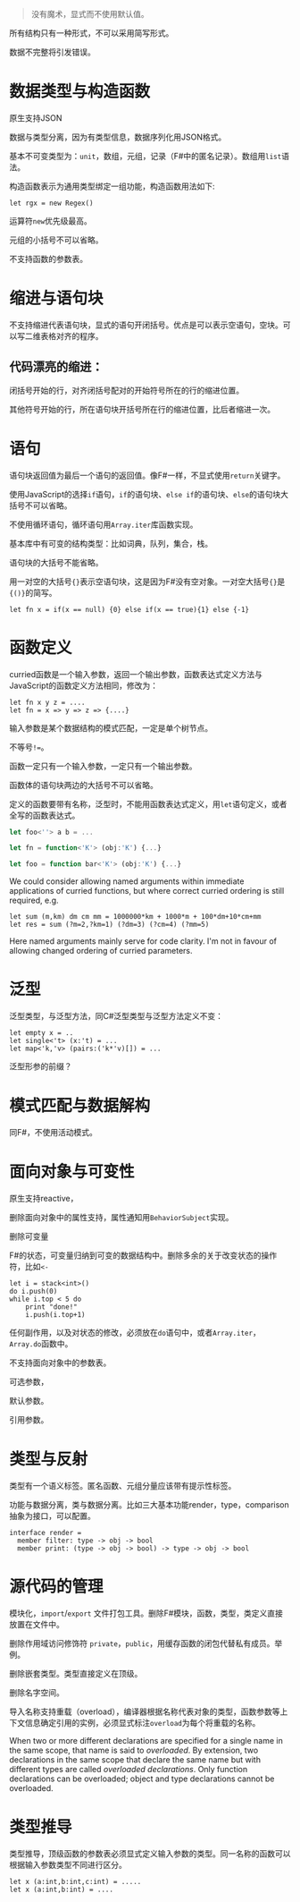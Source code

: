 > 没有魔术，显式而不使用默认值。
> 

所有结构只有一种形式，不可以采用简写形式。

数据不完整将引发错误。

# 数据类型与构造函数

原生支持JSON

数据与类型分离，因为有类型信息，数据序列化用JSON格式。

基本不可变类型为：`unit`，数组，元组，记录（F#中的匿名记录）。数组用`list`语法。

构造函数表示为通用类型绑定一组功能，构造函数用法如下:

```F#
let rgx = new Regex()
```

运算符`new`优先级最高。

元组的小括号不可以省略。

不支持函数的参数表。

# 缩进与语句块

不支持缩进代表语句块，显式的语句开闭括号。优点是可以表示空语句，空块。可以写二维表格对齐的程序。



## 代码漂亮的缩进：

闭括号开始的行，对齐闭括号配对的开始符号所在的行的缩进位置。

其他符号开始的行，所在语句块开括号所在行的缩进位置，比后者缩进一次。


# 语句

语句块返回值为最后一个语句的返回值。像F#一样，不显式使用`return`关键字。

使用JavaScript的选择`if`语句，`if`的语句块、`else if`的语句块、`else`的语句块大括号不可以省略。

不使用循环语句，循环语句用`Array.iter`库函数实现。



基本库中有可变的结构类型：比如词典，队列，集合，栈。

语句块的大括号不能省略。

用一对空的大括号`{}`表示空语句块，这是因为F#没有空对象。一对空大括号`{}`是`{()}`的简写。

```F#
let fn x = if(x == null) {0} else if(x == true){1} else {-1}

```


# 函数定义

curried函数是一个输入参数，返回一个输出参数，函数表达式定义方法与JavaScript的函数定义方法相同，修改为：

```
let fn x y z = ....
let fn = x => y => z => {....}
```
输入参数是某个数据结构的模式匹配，一定是单个树节点。

不等号`!=`。

函数一定只有一个输入参数，一定只有一个输出参数。

函数体的语句块两边的大括号不可以省略。

定义的函数要带有名称，泛型时，不能用函数表达式定义，用`let`语句定义，或者全写的函数表达式。

```js
let foo<''> a b = ...

let fn = function<'K'> (obj:'K') {...}

let foo = function bar<'K'> (obj:'K') {...}
```

We could consider allowing named arguments within immediate applications of curried functions, but where correct curried ordering is still required, e.g.

```F#
let sum (m,km) dm cm mm = 1000000*km + 1000*m + 100*dm+10*cm+mm
let res = sum (?m=2,?km=1) (?dm=3) (?cm=4) (?mm=5)
```

Here named arguments mainly serve for code clarity. I'm not in favour of allowing changed ordering of curried parameters.

# 泛型

泛型类型，与泛型方法，同C#泛型类型与泛型方法定义不变：

```F#
let empty x = ..
let single<'t> (x:'t) = ...
let map<'k,'v> (pairs:('k*'v)[]) = ...
```

泛型形参的前缀？

# 模式匹配与数据解构

同F#，不使用活动模式。

# 面向对象与可变性

原生支持reactive，

删除面向对象中的属性支持，属性通知用`BehaviorSubject`实现。

删除可变量

F#的状态，可变量归纳到可变的数据结构中。删除多余的关于改变状态的操作符，比如`<-`

```F#
let i = stack<int>()
do i.push(0)
while i.top < 5 do
    print "done!"
    i.push(i.top+1)
```

任何副作用，以及对状态的修改，必须放在`do`语句中，或者`Array.iter`，`Array.do`函数中。

不支持面向对象中的参数表。

可选参数，

默认参数。

引用参数。

# 类型与反射

类型有一个语义标签。匿名函数、元组分量应该带有提示性标签。

功能与数据分离，类与数据分离。比如三大基本功能render，type，comparison抽象为接口，可以配置。

```F#
interface render =
  member filter: type -> obj -> bool
  member print: (type -> obj -> bool) -> type -> obj -> bool
```

# 源代码的管理

模块化，`import`/`export` 文件打包工具。删除F#模块，函数，类型，类定义直接放置在文件中。

删除作用域访问修饰符 `private`，`public`，用缓存函数的闭包代替私有成员。举例。

删除嵌套类型。类型直接定义在顶级。

删除名字空间。

导入名称支持重载（overload），编译器根据名称代表对象的类型，函数参数等上下文信息确定引用的实例，必须显式标注`overload`为每个将重载的名称。

When two or more different declarations are specified for a single name in the same scope, that name is said to *overloaded*. By extension, two declarations in the same scope that declare the same name but with different types are called *overloaded declarations*. Only function declarations can be overloaded; object and type declarations cannot be overloaded.

# 类型推导

类型推导，顶级函数的参数表必须显式定义输入参数的类型。同一名称的函数可以根据输入参数类型不同进行区分。

```F#
let x (a:int,b:int,c:int) = .....
let x (a:int,b:int) = ....
```





